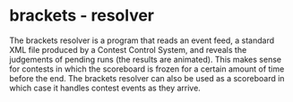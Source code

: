 <h1> brackets - resolver </h1>

The brackets resolver is a program that reads an event feed, a standard XML file produced by a Contest Control System, and reveals the judgements of pending runs (the results are animated). This makes sense for contests in which the scoreboard is frozen for a certain amount of time before the end. The brackets resolver can also be used as a scoreboard in which case it handles contest events as they arrive.
